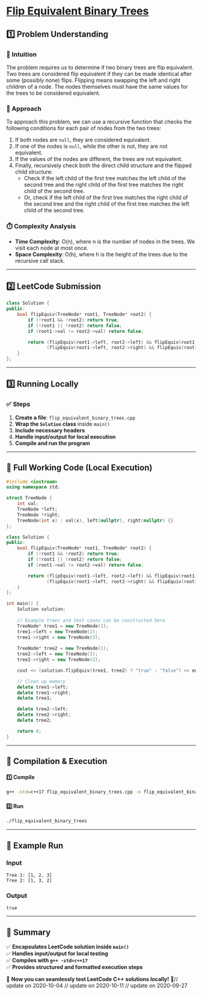 # **[Flip Equivalent Binary Trees](https://leetcode.com/problems/flip-equivalent-binary-trees/description/)**  

## **1️⃣ Problem Understanding**  
### **📌 Intuition**  
The problem requires us to determine if two binary trees are flip equivalent. Two trees are considered flip equivalent if they can be made identical after some (possibly none) flips. Flipping means swapping the left and right children of a node. The nodes themselves must have the same values for the trees to be considered equivalent.  

### **🚀 Approach**  
To approach this problem, we can use a recursive function that checks the following conditions for each pair of nodes from the two trees:
1. If both nodes are `null`, they are considered equivalent.
2. If one of the nodes is `null`, while the other is not, they are not equivalent.
3. If the values of the nodes are different, the trees are not equivalent.
4. Finally, recursively check both the direct child structure and the flipped child structure:
   - Check if the left child of the first tree matches the left child of the second tree and the right child of the first tree matches the right child of the second tree.
   - Or, check if the left child of the first tree matches the right child of the second tree and the right child of the first tree matches the left child of the second tree.

### **⏱️ Complexity Analysis**  
- **Time Complexity**: O(n), where n is the number of nodes in the trees. We visit each node at most once.
- **Space Complexity**: O(h), where h is the height of the trees due to the recursive call stack.

---  

## **2️⃣ LeetCode Submission**  
```cpp
class Solution {
public:
    bool flipEquiv(TreeNode* root1, TreeNode* root2) {
        if (!root1 && !root2) return true;
        if (!root1 || !root2) return false;
        if (root1->val != root2->val) return false;

        return (flipEquiv(root1->left, root2->left) && flipEquiv(root1->right, root2->right)) || 
               (flipEquiv(root1->left, root2->right) && flipEquiv(root1->right, root2->left));
    }
};
```  

---  

## **3️⃣ Running Locally**  
### **✅ Steps**  
1. **Create a file**: `flip_equivalent_binary_trees.cpp`  
2. **Wrap the `Solution` class** inside `main()`  
3. **Include necessary headers**  
4. **Handle input/output for local execution**  
5. **Compile and run the program**  

---  

## **📝 Full Working Code (Local Execution)**  
```cpp
#include <iostream>
using namespace std;

struct TreeNode {
    int val;
    TreeNode *left;
    TreeNode *right;
    TreeNode(int x) : val(x), left(nullptr), right(nullptr) {}
};

class Solution {
public:
    bool flipEquiv(TreeNode* root1, TreeNode* root2) {
        if (!root1 && !root2) return true;
        if (!root1 || !root2) return false;
        if (root1->val != root2->val) return false;

        return (flipEquiv(root1->left, root2->left) && flipEquiv(root1->right, root2->right)) || 
               (flipEquiv(root1->left, root2->right) && flipEquiv(root1->right, root2->left));
    }
};

int main() {
    Solution solution;
    
    // Example trees and test cases can be constructed here
    TreeNode* tree1 = new TreeNode(1);
    tree1->left = new TreeNode(2);
    tree1->right = new TreeNode(3);
    
    TreeNode* tree2 = new TreeNode(1);
    tree2->left = new TreeNode(3);
    tree2->right = new TreeNode(2);

    cout << (solution.flipEquiv(tree1, tree2) ? "true" : "false") << endl;

    // Clean up memory
    delete tree1->left;
    delete tree1->right;
    delete tree1;

    delete tree2->left;
    delete tree2->right;
    delete tree2;

    return 0;
}
```  

---  

## **🔧 Compilation & Execution**  
#### **1️⃣ Compile**  
```bash
g++ -std=c++17 flip_equivalent_binary_trees.cpp -o flip_equivalent_binary_trees
```  

#### **2️⃣ Run**  
```bash
./flip_equivalent_binary_trees
```  

---  

## **🎯 Example Run**  
### **Input**  
```
Tree 1: [1, 2, 3]
Tree 2: [1, 3, 2]
```  
### **Output**  
```
true
```  

---  

## **📌 Summary**  
✅ **Encapsulates LeetCode solution inside `main()`**  
✅ **Handles input/output for local testing**  
✅ **Compiles with `g++ -std=c++17`**  
✅ **Provides structured and formatted execution steps**  

🚀 **Now you can seamlessly test LeetCode C++ solutions locally!** 🚀// update on 2020-10-04
// update on 2020-10-11
// update on 2020-09-27
